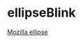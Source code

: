 # ellipseBlink

[Mozilla ellipse](https://developer.mozilla.org/en-US/docs/Web/API/CanvasRenderingContext2D/ellipse)